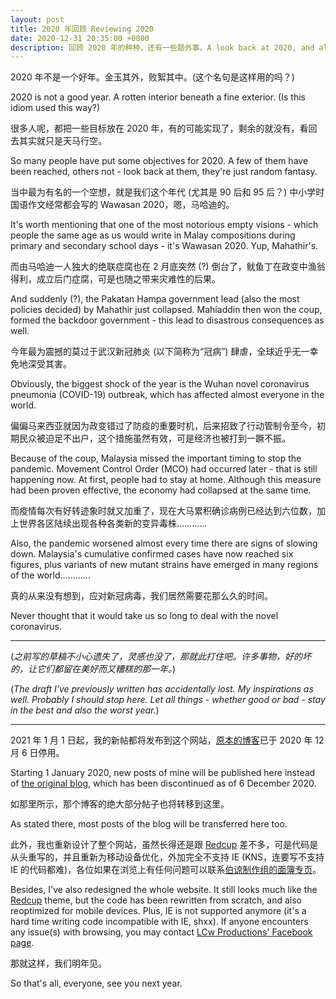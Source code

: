 ```yaml
---
layout: post
title: 2020 年回顾 Reviewing 2020
date: 2020-12-31 20:35:00 +0800
description: 回顾 2020 年的种种，还有一些题外事。A look back at 2020, and also some offtopic shxx.
---
```

2020 年不是一个好年。金玉其外，败絮其中。(这个名句是这样用的吗？)

2020 is not a good year. A rotten interior beneath a fine exterior. (Is this idiom used this way?)

很多人呢，都把一些目标放在 2020 年，有的可能实现了，剩余的就没有，看回去其实就只是天马行空。

So many people have put some objectives for 2020. A few of them have been reached, others not - look back at them, they're just random fantasy.

当中最为有名的一个空想，就是我们这个年代 (尤其是 90 后和 95 后？) 中小学时国语作文经常都会写的 Wawasan 2020，嗯，马哈迪的。

It's worth mentioning that one of the most notorious empty visions - which people the same age as us would write in Malay compositions during primary and secondary school days - it's Wawasan 2020. Yup, Mahathir's.

而由马哈迪一人独大的绝联症腐也在 2 月底突然 (?) 倒台了，鱿鱼丁在政变中渔翁得利，成立后门症腐，可是也随之带来灾难性的后果。

And suddenly (?), the Pakatan Hampa government lead (also the most policies decided) by Mahathir just collapsed. Mahiaddin then won the coup, formed the backdoor government - this lead to disastrous consequences as well.

今年最为震撼的莫过于武汉新冠肺炎 (以下简称为“冠病”) 肆虐，全球近乎无一幸免地深受其害。

Obviously, the biggest shock of the year is the Wuhan novel coronavirus pneumonia (COVID-19) outbreak, which has affected almost everyone in the world.

偏偏马来西亚就因为政变错过了防疫的重要时机，后来招致了行动管制令至今，初期民众被迫足不出户，这个措施虽然有效，可是经济也被打到一蹶不振。

Because of the coup, Malaysia missed the important timing to stop the pandemic. Movement Control Order (MCO) had occurred later - that is still happening now. At first, people had to stay at home. Although this measure had been proven effective, the economy had collapsed at the same time.

而疫情每次有好转迹象时就又加重了，现在大马累积确诊病例已经达到六位数，加上世界各区陆续出现各种各类新的变异毒株…………

Also, the pandemic worsened almost every time there are signs of slowing down. Malaysia's cumulative confirmed cases have now reached six figures, plus variants of new mutant strains have emerged in many regions of the world............

真的从来没有想到，应对新冠病毒，我们居然需要花那么久的时间。

Never thought that it would take us so long to deal with the novel coronavirus.

----

(*之前写的草稿不小心遗失了，灵感也没了，那就此打住吧。许多事物，好的坏的，让它们都留在美好而又糟糕的那一年。*)

(*The draft I've previously written has accidentally lost. My inspirations as well. Probably I should stop here. Let all things - whether good or bad - stay in the best and also the worst year.*)

----

2021 年 1 月 1 日起，我的新帖都将发布到这个网站，[原本的博客](https://LCw-Bl.blogspot.com)已于 2020 年 12 月 6 日停用。

Starting 1 January 2020, new posts of mine will be published here instead of [the original blog](https://LCw-Bl.blogspot.com), which has been discontinued as of 6 December 2020.

如那里所示，那个博客的绝大部分帖子也将转移到这里。

As stated there, most posts of the blog will be transferred here too.

此外，我也重新设计了整个网站，虽然长得还是跟 [Redcup](https://github.com/thesowah/redcup) 差不多，可是代码是从头重写的，并且重新为移动设备优化，外加完全不支持 IE (KNS，连要写不支持 IE 的代码都难)，各位如果在浏览上有任何问题可以联系[伯谅制作组的面簿专页](https://fb.com/win98selcwpage)。

Besides, I've also redesigned the whole website. It still looks much like the [Redcup](https://github.com/thesowah/redcup) theme, but the code has been rewritten from scratch, and also reoptimized for mobile devices. Plus, IE is not supported anymore (it's a hard time writing code incompatible with IE, shxx). If anyone encounters any issue(s) with browsing, you may contact [LCw Productions' Facebook page](https://fb.com/win98selcwpage).

那就这样，我们明年见。

So that's all, everyone, see you next year.